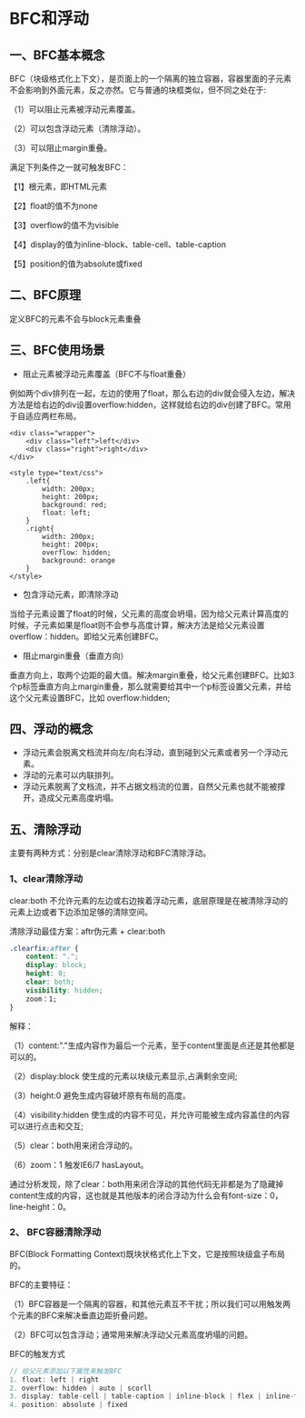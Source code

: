 # BFC和浮动
## 一、BFC基本概念
BFC（块级格式化上下文），是页面上的一个隔离的独立容器，容器里面的子元素不会影响到外面元素，反之亦然。它与普通的块框类似，但不同之处在于:

（1）可以阻止元素被浮动元素覆盖。

（2）可以包含浮动元素（清除浮动）。

（3）可以阻止margin重叠。

满足下列条件之一就可触发BFC：

【1】根元素，即HTML元素

【2】float的值不为none

【3】overflow的值不为visible

【4】display的值为inline-block、table-cell、table-caption

【5】position的值为absolute或fixed
## 二、BFC原理
定义BFC的元素不会与block元素重叠
## 三、BFC使用场景
* 阻止元素被浮动元素覆盖（BFC不与float重叠）

例如两个div排列在一起，左边的使用了float，那么右边的div就会侵入左边，解决方法是给右边的div设置overflow:hidden，这样就给右边的div创建了BFC。常用于自适应两栏布局。
```html{11,16}
<div class="wrapper">
    <div class="left">left</div>
    <div class="right">right</div>
</div>

<style type="text/css">
    .left{
        width: 200px;
        height: 200px;
        background: red;
        float: left;
    }
    .right{
        width: 200px;
        height: 200px;
        overflow: hidden;
        background: orange
    }
</style>
```

* 包含浮动元素，即清除浮动

当给子元素设置了float的时候，父元素的高度会坍塌，因为给父元素计算高度的时候，子元素如果是float则不会参与高度计算，解决方法是给父元素设置overflow：hidden。即给父元素创建BFC。

* 阻止margin重叠（垂直方向）

垂直方向上，取两个边距的最大值。解决margin重叠，给父元素创建BFC。比如3个p标签垂直方向上margin重叠，那么就需要给其中一个p标签设置父元素，并给这个父元素设置BFC，比如 overflow:hidden;
## 四、浮动的概念
* 浮动元素会脱离文档流并向左/向右浮动，直到碰到父元素或者另一个浮动元素。
* 浮动的元素可以内联排列。
* 浮动元素脱离了文档流，并不占据文档流的位置，自然父元素也就不能被撑开，造成父元素高度坍塌。
## 五、清除浮动
主要有两种方式：分别是clear清除浮动和BFC清除浮动。
### 1、clear清除浮动
clear:both 不允许元素的左边或右边挨着浮动元素，底层原理是在被清除浮动的元素上边或者下边添加足够的清除空间。

清除浮动最佳方案：aftr伪元素 + clear:both 
```css
.clearfix:after {
    content: ".";
    display: block;
    height: 0;
    clear: both;
    visibility: hidden;
    zoom：1;
}
```
解释：

（1）content:"."生成内容作为最后一个元素，至于content里面是点还是其他都是可以的。

（2）display:block 使生成的元素以块级元素显示,占满剩余空间;

（3）height:0 避免生成内容破坏原有布局的高度。

（4）visibility:hidden 使生成的内容不可见，并允许可能被生成内容盖住的内容可以进行点击和交互;

（5）clear：both用来闭合浮动的。

（6）zoom：1 触发IE6/7 hasLayout。

通过分析发现，除了clear：both用来闭合浮动的其他代码无非都是为了隐藏掉content生成的内容，这也就是其他版本的闭合浮动为什么会有font-size：0，line-height：0。

### 2、 BFC容器清除浮动
BFC(Block Formatting Context)既块状格式化上下文，它是按照块级盒子布局的。

BFC的主要特征：

（1）BFC容器是一个隔离的容器，和其他元素互不干扰；所以我们可以用触发两个元素的BFC来解决垂直边距折叠问题。

（2）BFC可以包含浮动；通常用来解决浮动父元素高度坍塌的问题。

BFC的触发方式
```js
// 给父元素添加以下属性来触发BFC
1. float: left | right
2. overflow: hidden | auto | scorll
3. display: table-cell | table-caption | inline-block | flex | inline-flex
4. position: absolute | fixed
```